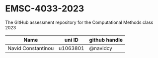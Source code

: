 # EMSC-4033-2023
The GitHub assessment repository for the Computational Methods class 2023

| Name  | uni ID | github handle |
| ------------- | ------------- | ------------- |
| Navid Constantinou | u1063801  | @navidcy |
